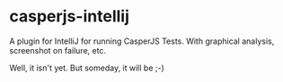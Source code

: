 casperjs-intellij
=================

A plugin for IntelliJ for running CasperJS Tests. With graphical analysis, screenshot on failure, etc.

Well, it isn't yet. But someday, it will be ;-)
